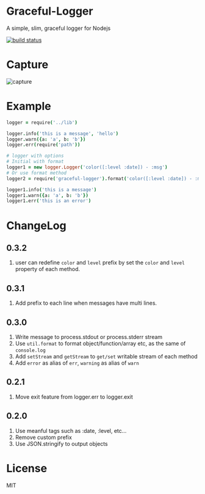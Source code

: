 Graceful-Logger
======
A simple, slim, graceful logger for Nodejs

[![build status](https://api.travis-ci.org/sailxjx/graceful-logger.png)](https://travis-ci.org/sailxjx/graceful-logger)

# Capture

![capture](https://raw.github.com/sailxjx/graceful-logger/master/capture/capture.png)

# Example
```coffeescript
logger = require('../lib')

logger.info('this is a message', 'hello')
logger.warn({a: 'a', b: 'b'})
logger.err(require('path'))

# logger with options
# Initial with format
logger1 = new logger.Logger('color([:level :date]) - :msg')
# Or use format method
logger2 = require('graceful-logger').format('color([:level :date]) - :msg')

logger1.info('this is a message')
logger1.warn({a: 'a', b: 'b'})
logger1.err('this is an error')
```

# ChangeLog
## 0.3.2
1. user can redefine `color` and `level` prefix by set the `color` and `level` property of each method.

## 0.3.1
1. Add prefix to each line when messages have multi lines.

## 0.3.0
1. Write message to process.stdout or process.stderr stream
2. Use `util.format` to format object/function/array etc, as the same of `console.log`
3. Add `setStream` and `getStream` to `get/set` writable stream of each method
4. Add `error` as alias of `err`, `warning` as alias of `warn`

## 0.2.1
1. Move exit feature from logger.err to logger.exit

## 0.2.0
1. Use meanful tags such as :date, :level, etc...
2. Remove custom prefix
3. Use JSON.stringify to output objects

# License

MIT
